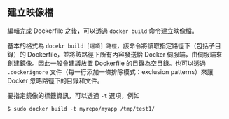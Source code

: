## 建立映像檔
編輯完成 Dockerfile 之後，可以透過 `docker build` 命令建立映像檔。

基本的格式為 `docekr build [選項] 路徑`，該命令將讀取指定路徑下（包括子目錄）的 Dockerfile，並將該路徑下所有內容發送給 Docker 伺服端，由伺服端來創建鏡像。因此一般會建議放置 Dockerfile 的目錄為空目錄。也可以透過 `.dockerignore` 文件（每一行添加一條排除模式：exclusion patterns）來讓 Docker 忽略路徑下的目錄和文件。

要指定鏡像的標籤資訊，可以透過 `-t` 選項，例如
```
$ sudo docker build -t myrepo/myapp /tmp/test1/
```
